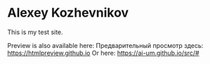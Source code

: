 # Alexey Kozhevnikov
This is my test site.

Preview is also available here: Предварительный просмотр здесь: https://htmlpreview.github.io
Or here: https://ai-um.github.io/src/#
